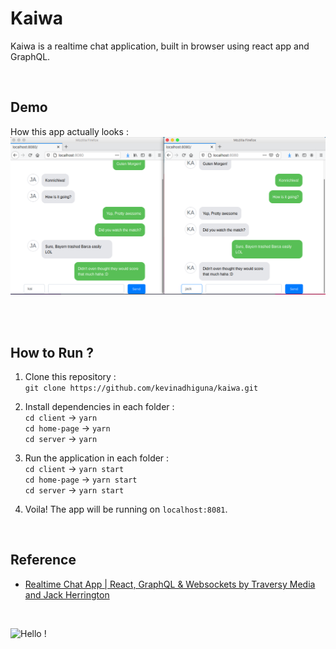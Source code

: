 # Kaiwa

Kaiwa is a realtime chat application, built in browser using react app and GraphQL. <br />

<br />

## Demo

How this app actually looks :<br>
<img src="https://raw.githubusercontent.com/kevinadhiguna/kaiwa/master/demo/kaiwa.png"></img> <br><br>

<br />

## How to Run ?

1. Clone this repository : <br />
`git clone https://github.com/kevinadhiguna/kaiwa.git`

2. Install dependencies in each folder : <br />
`cd client`    -> `yarn` <br />
`cd home-page` -> `yarn` <br />
`cd server`    -> `yarn`

3. Run the application in each folder : <br />
`cd client`    -> `yarn start` <br />
`cd home-page` -> `yarn start` <br />
`cd server`    -> `yarn start`

4. Voila! The app will be running on `localhost:8081`.

<br />

## Reference

- [Realtime Chat App | React, GraphQL & Websockets by Traversy Media and Jack Herrington](https://youtu.be/E3NHd-PkLrQ)

<br />

![Hello !](https://api.visitorbadge.io/api/VisitorHit?user=kevinadhiguna&repo=kaiwa&label=thanks%20for%20dropping%20in%20!&labelColor=%23000000&countColor=%23FFFFFF)
